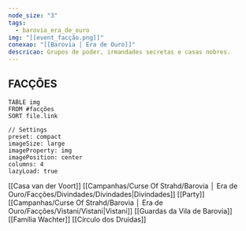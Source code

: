 ```yaml
---
node_size: "3"
tags:
  - barovia_era_de_ouro
img: "[[event_facção.png]]"
conexao: "[[Barovia │ Era de Ouro]]"
descricao: Grupos de poder, irmandades secretas e casas nobres.
---
```


<div class="campaign-title">
  <h2>FACÇÕES</h2>
</div>

```datacards
TABLE img
FROM #facções
SORT file.link

// Settings
preset: compact
imageSize: large
imageProperty: img
imagePosition: center
columns: 4
lazyLoad: true

```

[[Casa van der Voort]]
[[Campanhas/Curse Of Strahd/Barovia │ Era de Ouro/Facções/Divindades/Divindades|Divindades]]
[[Party]]
[[Campanhas/Curse Of Strahd/Barovia │ Era de Ouro/Facções/Vistani/Vistani|Vistani]]
[[Guardas da Vila de Barovia]]
[[Família Wachter]]
[[Círculo dos Druidas]]

